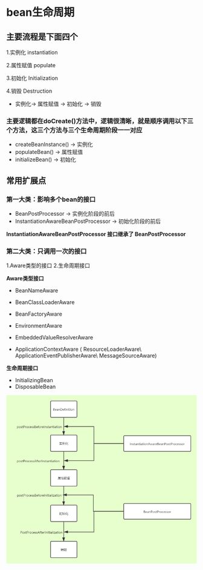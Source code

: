 # bean生命周期

## 主要流程是下面四个
  1.实例化 instantiation

  2.属性赋值 populate

  3.初始化 Initialization

  4.销毁 Destruction


 * 实例化-> 属性赋值 -> 初始化 -> 销毁

  ### 主要逻辑都在doCreate()方法中，逻辑很清晰，就是顺序调用以下三个方法，这三个方法与三个生命周期阶段一一对应
  
  * createBeanInstance() -> 实例化
  * populateBean() -> 属性赋值
  * initializeBean() -> 初始化

## 常用扩展点
### 第一大类：影响多个bean的接口
* BeanPostProcessor   -> 实例化阶段的前后
* InstantiationAwareBeanPostProcessor -> 初始化阶段的前后

 **InstantiationAwareBeanPostProcessor 接口继承了 BeanPostProcessor**
 
 ### 第二大类：只调用一次的接口
 1.Aware类型的接口
 2.生命周期接口

  **Aware类型接口**
  *  BeanNameAware

  *  BeanClassLoaderAware
  *  BeanFactoryAware

  *  EnvironmentAware
  *  EmbeddedValueResolverAware
  *  ApplicationContextAware ( ResourceLoaderAware\ ApplicationEventPublisherAware\ MessageSourceAware)

  **生命周期接口**
  * InitializingBean
  * DisposableBean

![image](https://github.com/pp7221343/Interview-preparation/blob/main/img/bean%E7%94%9F%E5%91%BD%E5%91%A8%E6%9C%9F.png)



